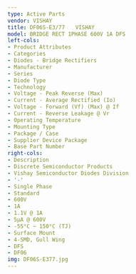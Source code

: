 ```yaml
---
type: Active Parts
vendor: VISHAY
title: DF06S-E3/77　　VISHAY
model: BRIDGE RECT 1PHASE 600V 1A DFS
left-cols:
- Product Attributes
- Categories
- Diodes - Bridge Rectifiers
- Manufacturer
- Series
- Diode Type
- Technology
- Voltage - Peak Reverse (Max)
- Current - Average Rectified (Io)
- Voltage - Forward (Vf) (Max) @ If
- Current - Reverse Leakage @ Vr
- Operating Temperature
- Mounting Type
- Package / Case
- Supplier Device Package
- Base Part Number
right-cols:
- Description
- Discrete Semiconductor Products
- Vishay Semiconductor Diodes Division
- '-'
- Single Phase
- Standard
- 600V
- 1A
- 1.1V @ 1A
- 5µA @ 600V
- -55°C ~ 150°C (TJ)
- Surface Mount
- 4-SMD, Gull Wing
- DFS
- DF06
img: DF06S-E377.jpg
---
```

